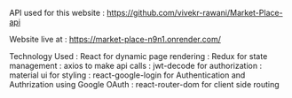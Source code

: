 API used for this website : https://github.com/vivekr-rawani/Market-Place-api

Website live at : https://market-place-n9n1.onrender.com/

Technology Used : React for dynamic page rendering
                : Redux for state management
                : axios to make api calls
                : jwt-decode for authorization
                : material ui for styling
                : react-google-login for Authentication and Authrization using Google OAuth
                : react-router-dom for client side routing

